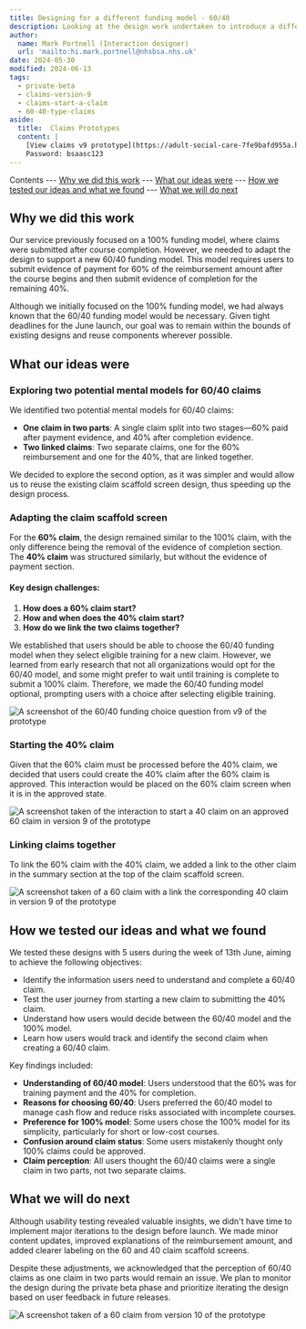 ```yaml
---
title: Designing for a different funding model - 60/40
description: Looking at the design work undertaken to introduce a different funding model into the service 60/40
author:
  name: Mark Portnell (Interaction designer)
  url: 'mailto:hi.mark.portnell@nhsbsa.nhs.uk'
date: 2024-05-30
modified: 2024-06-13
tags:
  - private-beta
  - claims-version-9
  - claims-start-a-claim
  - 60-40-type-claims
aside:
  title:  Claims Prototypes
  content: |
    [View claims v9 prototype](https://adult-social-care-7fe9bafd955a.herokuapp.com/claims/prototypes/design/v9/) 
    Password: bsaasc123
---
```


Contents
--- [Why we did this work](#why-we-did-this-work)
--- [What our ideas were](#what-our-ideas-were)
--- [How we tested our ideas and what we found](#how-we-tested-our-ideas-and-what-we-found)
--- [What we will do next](#what-we-will-do-next)

## Why we did this work

Our service previously focused on a 100% funding model, where claims were submitted after course completion. However, we needed to adapt the design to support a new 60/40 funding model. This model requires users to submit evidence of payment for 60% of the reimbursement amount after the course begins and then submit evidence of completion for the remaining 40%. 

Although we initially focused on the 100% funding model, we had always known that the 60/40 funding model would be necessary. Given tight deadlines for the June launch, our goal was to remain within the bounds of existing designs and reuse components wherever possible.

## What our ideas were

### Exploring two potential mental models for 60/40 claims

We identified two potential mental models for 60/40 claims:
- **One claim in two parts**: A single claim split into two stages—60% paid after payment evidence, and 40% after completion evidence.
- **Two linked claims**: Two separate claims, one for the 60% reimbursement and one for the 40%, that are linked together.

We decided to explore the second option, as it was simpler and would allow us to reuse the existing claim scaffold screen design, thus speeding up the design process. 

### Adapting the claim scaffold screen

For the **60% claim**, the design remained similar to the 100% claim, with the only difference being the removal of the evidence of completion section. The **40% claim** was structured similarly, but without the evidence of payment section. 

#### Key design challenges:
1. **How does a 60% claim start?**
2. **How and when does the 40% claim start?**
3. **How do we link the two claims together?**

We established that users should be able to choose the 60/40 funding model when they select eligible training for a new claim. However, we learned from early research that not all organizations would opt for the 60/40 model, and some might prefer to wait until training is complete to submit a 100% claim. Therefore, we made the 60/40 funding model optional, prompting users with a choice after selecting eligible training.

![A screenshot of the 60/40 funding choice question from v9 of the prototype](choice.png "v9 60/40 funding model choice")

### Starting the 40% claim

Given that the 60% claim must be processed before the 40% claim, we decided that users could create the 40% claim after the 60% claim is approved. This interaction would be placed on the 60% claim screen when it is in the approved state.

![A screenshot taken of the interaction to start a 40 claim on an approved 60 claim in version 9 of the prototype](start-40.png "Start the 40 claim from an approved 60 claim")

### Linking claims together

To link the 60% claim with the 40% claim, we added a link to the other claim in the summary section at the top of the claim scaffold screen.

![A screenshot taken of a 60 claim with a link the corresponding 40 claim in version 9 of the prototype](claim-link.png "A 60 claim with a link the corresponding 40 claim")

## How we tested our ideas and what we found

We tested these designs with 5 users during the week of 13th June, aiming to achieve the following objectives:
- Identify the information users need to understand and complete a 60/40 claim.
- Test the user journey from starting a new claim to submitting the 40% claim.
- Understand how users would decide between the 60/40 model and the 100% model.
- Learn how users would track and identify the second claim when creating a 60/40 claim.

Key findings included:
- **Understanding of 60/40 model**: Users understood that the 60% was for training payment and the 40% for completion. 
- **Reasons for choosing 60/40**: Users preferred the 60/40 model to manage cash flow and reduce risks associated with incomplete courses.
- **Preference for 100% model**: Some users chose the 100% model for its simplicity, particularly for short or low-cost courses.
- **Confusion around claim status**: Some users mistakenly thought only 100% claims could be approved.
- **Claim perception**: All users thought the 60/40 claims were a single claim in two parts, not two separate claims.

## What we will do next

Although usability testing revealed valuable insights, we didn't have time to implement major iterations to the design before launch. We made minor content updates, improved explanations of the reimbursement amount, and added clearer labeling on the 60 and 40 claim scaffold screens.

Despite these adjustments, we acknowledged that the perception of 60/40 claims as one claim in two parts would remain an issue. We plan to monitor the design during the private beta phase and prioritize iterating the design based on user feedback in future releases.

![A screenshot taken of a 60 claim from version 10 of the prototype](claim-link.png "A 60 claim from v10 of the prototype")